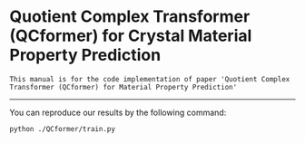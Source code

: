 Quotient Complex Transformer (QCformer) for Crystal Material Property Prediction 
====
    This manual is for the code implementation of paper 'Quotient Complex Transformer (QCformer) for Material Property Prediction'
    
****

You can reproduce our results by the following command:
```linux
python ./QCformer/train.py
```
